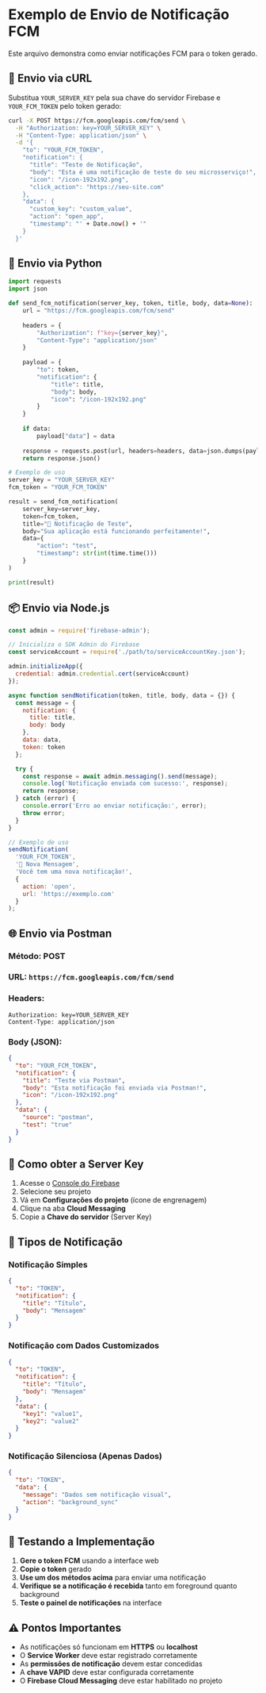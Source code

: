 # Exemplo de Envio de Notificação FCM

Este arquivo demonstra como enviar notificações FCM para o token gerado.

## 🚀 Envio via cURL

Substitua `YOUR_SERVER_KEY` pela sua chave do servidor Firebase e `YOUR_FCM_TOKEN` pelo token gerado:

```bash
curl -X POST https://fcm.googleapis.com/fcm/send \
  -H "Authorization: key=YOUR_SERVER_KEY" \
  -H "Content-Type: application/json" \
  -d '{
    "to": "YOUR_FCM_TOKEN",
    "notification": {
      "title": "Teste de Notificação",
      "body": "Esta é uma notificação de teste do seu microsserviço!",
      "icon": "/icon-192x192.png",
      "click_action": "https://seu-site.com"
    },
    "data": {
      "custom_key": "custom_value",
      "action": "open_app",
      "timestamp": "' + Date.now() + '"
    }
  }'
```

## 🐍 Envio via Python

```python
import requests
import json

def send_fcm_notification(server_key, token, title, body, data=None):
    url = "https://fcm.googleapis.com/fcm/send"
    
    headers = {
        "Authorization": f"key={server_key}",
        "Content-Type": "application/json"
    }
    
    payload = {
        "to": token,
        "notification": {
            "title": title,
            "body": body,
            "icon": "/icon-192x192.png"
        }
    }
    
    if data:
        payload["data"] = data
    
    response = requests.post(url, headers=headers, data=json.dumps(payload))
    return response.json()

# Exemplo de uso
server_key = "YOUR_SERVER_KEY"
fcm_token = "YOUR_FCM_TOKEN"

result = send_fcm_notification(
    server_key=server_key,
    token=fcm_token,
    title="🎉 Notificação de Teste",
    body="Sua aplicação está funcionando perfeitamente!",
    data={
        "action": "test",
        "timestamp": str(int(time.time()))
    }
)

print(result)
```

## 📦 Envio via Node.js

```javascript
const admin = require('firebase-admin');

// Inicializa o SDK Admin do Firebase
const serviceAccount = require('./path/to/serviceAccountKey.json');

admin.initializeApp({
  credential: admin.credential.cert(serviceAccount)
});

async function sendNotification(token, title, body, data = {}) {
  const message = {
    notification: {
      title: title,
      body: body
    },
    data: data,
    token: token
  };

  try {
    const response = await admin.messaging().send(message);
    console.log('Notificação enviada com sucesso:', response);
    return response;
  } catch (error) {
    console.error('Erro ao enviar notificação:', error);
    throw error;
  }
}

// Exemplo de uso
sendNotification(
  'YOUR_FCM_TOKEN',
  '🔔 Nova Mensagem',
  'Você tem uma nova notificação!',
  {
    action: 'open',
    url: 'https://exemplo.com'
  }
);
```

## 🌐 Envio via Postman

### Método: POST
### URL: `https://fcm.googleapis.com/fcm/send`

### Headers:
```
Authorization: key=YOUR_SERVER_KEY
Content-Type: application/json
```

### Body (JSON):
```json
{
  "to": "YOUR_FCM_TOKEN",
  "notification": {
    "title": "Teste via Postman",
    "body": "Esta notificação foi enviada via Postman!",
    "icon": "/icon-192x192.png"
  },
  "data": {
    "source": "postman",
    "test": "true"
  }
}
```

## 🔑 Como obter a Server Key

1. Acesse o [Console do Firebase](https://console.firebase.google.com/)
2. Selecione seu projeto
3. Vá em **Configurações do projeto** (ícone de engrenagem)
4. Clique na aba **Cloud Messaging**
5. Copie a **Chave do servidor** (Server Key)

## 📱 Tipos de Notificação

### Notificação Simples
```json
{
  "to": "TOKEN",
  "notification": {
    "title": "Título",
    "body": "Mensagem"
  }
}
```

### Notificação com Dados Customizados
```json
{
  "to": "TOKEN",
  "notification": {
    "title": "Título",
    "body": "Mensagem"
  },
  "data": {
    "key1": "value1",
    "key2": "value2"
  }
}
```

### Notificação Silenciosa (Apenas Dados)
```json
{
  "to": "TOKEN",
  "data": {
    "message": "Dados sem notificação visual",
    "action": "background_sync"
  }
}
```

## 🎯 Testando a Implementação

1. **Gere o token FCM** usando a interface web
2. **Copie o token** gerado
3. **Use um dos métodos acima** para enviar uma notificação
4. **Verifique se a notificação é recebida** tanto em foreground quanto background
5. **Teste o painel de notificações** na interface

## ⚠️ Pontos Importantes

- As notificações só funcionam em **HTTPS** ou **localhost**
- O **Service Worker** deve estar registrado corretamente
- As **permissões de notificação** devem estar concedidas
- A **chave VAPID** deve estar configurada corretamente
- O **Firebase Cloud Messaging** deve estar habilitado no projeto
